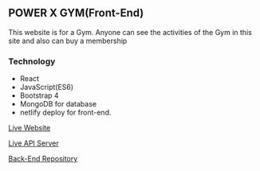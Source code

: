 ## POWER X GYM(Front-End)
This website is for a Gym. Anyone can see the activities of the Gym in this site and also can buy a membership

### Technology 
* React
* JavaScript(ES6)
* Bootstrap 4
* MongoDB for database
* netlify deploy for front-end.


[Live Website](https://power-gym-x.netlify.app/)

[Live API Server](https://powerx-gym.herokuapp.com)

[Back-End Repository](https://github.com/sagormahtab/power-x-gym-api)